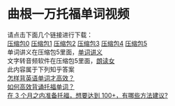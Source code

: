 # 曲根一万托福单词视频  
请点击下面几个链接进行下载：  
[压缩包0](https://github.com/yihui-he/TOEFL-10000-0/archive/master.zip)
[压缩包1](https://github.com/yihui-he/TOEFL-10000-1/archive/master.zip)
[压缩包2](https://github.com/yihui-he/TOEFL-10000-2/archive/master.zip)
[压缩包3](https://github.com/yihui-he/TOEFL-10000-3/archive/master.zip)
[压缩包4](https://github.com/yihui-he/TOEFL-10000-4/archive/master.zip)
[压缩包5](https://github.com/yihui-he/TOEFL-10000-5/archive/master.zip)  
单词讲义在压缩包5里面，[单词讲义](https://github.com/yihui-he/TOEFL-10000-5)  
文字转音频软件在压缩包5里面，[朗读女](http://www.443w.com/xz/tts.zip)  
此内容属于下列知乎答案  
[怎样背英语单词才高效？](https://www.zhihu.com/question/19580414/answer/83110677)  
[如何高效背诵托福单词？](https://www.zhihu.com/question/19823754/answer/83032633)  
[在 3 个月之内准备托福，想要达到 100+，有哪些方法建议?](https://www.zhihu.com/question/27244993/answer/83030807)  


